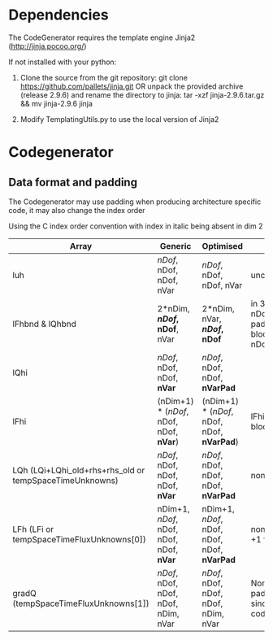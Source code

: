 Dependencies
============

The CodeGenerator requires the template engine Jinja2 (http://jinja.pocoo.org/)

If not installed with your python:

1) Clone the source from the git repository: 
		git clone https://github.com/pallets/jinja.git 
 OR
   unpack the provided archive (release 2.9.6) and rename the directory to jinja: 
		tar -xzf jinja-2.9.6.tar.gz && mv jinja-2.9.6 jinja
		

2) Modify TemplatingUtils.py to use the local version of Jinja2

Codegenerator
=============

Data format and padding
-----------------------

The Codegenerator may use padding when producing architecture specific code, it may also change the index order

Using the C index order convention with index in italic being absent in dim 2


| Array | Generic | Optimised | Note |
| ----- | ------- | --------- | ---- | 
| luh | _nDof_, nDof, nDof, nVar | _nDof_, nDof, nDof, nVar | unchanged |
| lFhbnd & lQhbnd | 2*nDim, **_nDof_, nDof**, nVar | 2*nDim, nVar, **_nDof_, nDof** | in 3D the two nDof dim are padded as one block + nVar and nDofs swap |
| lQhi | _nDof_, nDof, nDof, **nVar** | _nDof_, nDof, nDof, **nVarPad** | |
| lFhi | (nDim+1) * (_nDof_, nDof, nDof, **nVar**) | (nDim+1) * (_nDof_, nDof, nDof, **nVarPad**) | lFhi has nDim+1 blocks |
| LQh (LQi+LQhi_old+rhs+rhs_old or tempSpaceTimeUnknowns) | _nDof_, nDof, nDof, nDof, **nVar** | _nDof_, nDof, nDof, nDof, **nVarPad** | nonlinear case |
| LFh (LFi or tempSpaceTimeFluxUnknowns[0]) | nDim+1, _nDof_, nDof, nDof, nDof, **nVar** | nDim+1, _nDof_, nDof, nDof, nDof, **nVarPad** | nonlinear case, +1 for source |
| gradQ (tempSpaceTimeFluxUnknowns[1]) | _nDof_, nDof, nDof, nDof, nDim, nVar | _nDof_, nDof, nDof, nDof, nDim, nVar | Non padded/reordered since used in user code |
